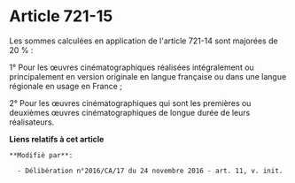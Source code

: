 # Article 721-15

Les sommes calculées en application de l'article 721-14 sont majorées de 20 % :

1° Pour les œuvres cinématographiques réalisées intégralement ou principalement en version originale en langue française ou
dans une langue régionale en usage en France ;

2° Pour les œuvres cinématographiques qui sont les premières ou deuxièmes œuvres cinématographiques de longue durée de leurs
réalisateurs.

**Liens relatifs à cet article**

	**Modifié par**:

	  - Délibération n°2016/CA/17 du 24 novembre 2016 - art. 11, v. init.
